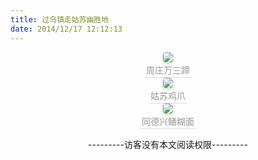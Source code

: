 ```yaml
---
title: 过乌镇走姑苏幽胜地
date: 2014/12/17 12:12:13
---
```


<center style="font-size=6px"> <img style="border-radius: 0.3125em; box-shadow: 0 2px 4px 0 rgba(34,36,38,.12),0 2px 10px 0 rgba(34,36,38,.08);" src="../../../../IMG/IMG_2435.jpg"/> <br> <div style="color:orange; border-bottom: 1px solid #d9d9d9; display: inline-block; color: #999; padding: 2px;">周庄万三蹄</div> </center>

<center style="font-size=6px"> <img style="border-radius: 0.3125em; box-shadow: 0 2px 4px 0 rgba(34,36,38,.12),0 2px 10px 0 rgba(34,36,38,.08);" src="../../../../IMG/IMG_2434.JPG"/> <br> <div style="color:orange; border-bottom: 1px solid #d9d9d9; display: inline-block; color: #999; padding: 2px;">姑苏鸡爪</div> </center>

<center style="font-size=6px"> <img style="border-radius: 0.3125em; box-shadow: 0 2px 4px 0 rgba(34,36,38,.12),0 2px 10px 0 rgba(34,36,38,.08);" src="../../../../IMG/IMG_2436.JPG"/> <br> <div style="color:orange; border-bottom: 1px solid #d9d9d9; display: inline-block; color: #999; padding: 2px;">同德兴鳝糊面</div> </center>

<p style="text-align:center";>---------访客没有本文阅读权限---------</p>